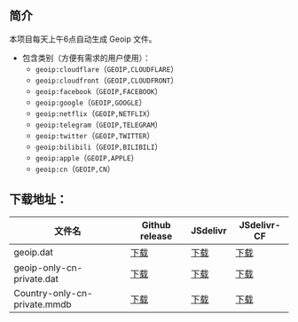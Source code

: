 ## 简介

本项目每天上午6点自动生成 Geoip 文件。

- 包含类别（方便有需求的用户使用）：
  - `geoip:cloudflare`（`GEOIP,CLOUDFLARE`）
  - `geoip:cloudfront`（`GEOIP,CLOUDFRONT`）
  - `geoip:facebook`（`GEOIP,FACEBOOK`）
  - `geoip:google`（`GEOIP,GOOGLE`）
  - `geoip:netflix`（`GEOIP,NETFLIX`）
  - `geoip:telegram`（`GEOIP,TELEGRAM`）
  - `geoip:twitter`（`GEOIP,TWITTER`）
  - `geoip:bilibili`（`GEOIP,BILIBILI`）
  - `geoip:apple`（`GEOIP,APPLE`）
  - `geoip:cn`（`GEOIP,CN`）

## **下载地址**：

| 文件名              | Github release                                                                                                            | JSdelivr                                                                                                                           | JSdelivr-CF                                                                                                                              |
|---------------------|---------------------------------------------------------------------------------------------------------------------------|------------------------------------------------------------------------------------------------------------------------------------|------------------------------------------------------------------------------------------------------------------------------------------|
| geoip.dat      | [下载](https://github.com/rts600/geoip/releases/download/latest/geoip.dat)                               | [下载](https://cdn.jsdelivr.net/gh/rts600/geoip@release/geoip.dat)                                                  | [下载](https://testingcf.jsdelivr.net/gh/rts600/geoip@release/geoip.dat)                                                  |
| geoip-only-cn-private.dat         | [下载](https://github.com/rts600/geoip/releases/download/latest/geoip-only-cn-private.dat)                                  | [下载](https://cdn.jsdelivr.net/gh/rts600/geoip@release/geoip-only-cn-private.dat)                                                     | [下载](https://testingcf.jsdelivr.net/gh/rts600/geoip@release/geoip-only-cn-private.dat)                                                     |
| Country-only-cn-private.mmdb   | [下载](https://github.com/rts600/geoip/releases/download/latest/Country-only-cn-private.mmdb)                              | [下载](https://cdn.jsdelivr.net/gh/rts600/geoip@release/Country-only-cn-private.mmdb)                                                 | [下载](https://testingcf.jsdelivr.net/gh/rts600/geoip@release/Country-only-cn-private.mmdb)                                                 |
